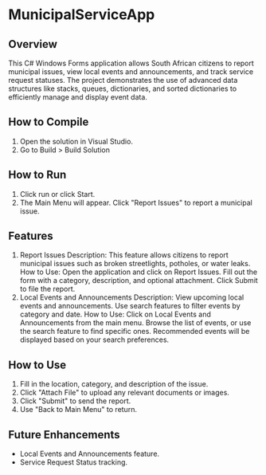 # MunicipalServiceApp

## Overview
This C# Windows Forms application allows South African citizens to report municipal issues, view local events and announcements, and track service request statuses. The project demonstrates the use of advanced data structures like stacks, queues, dictionaries, and sorted dictionaries to efficiently manage and display event data.

## How to Compile
1. Open the solution in Visual Studio.
2. Go to Build > Build Solution 

## How to Run
1. Click run or click Start.
2. The Main Menu will appear. Click "Report Issues" to report a municipal issue.

## Features
1. Report Issues
Description: This feature allows citizens to report municipal issues such as broken streetlights, potholes, or water leaks.
How to Use:
Open the application and click on Report Issues.
Fill out the form with a category, description, and optional attachment.
Click Submit to file the report.
2. Local Events and Announcements
Description: View upcoming local events and announcements. Use search features to filter events by category and date.
How to Use:
Click on Local Events and Announcements from the main menu.
Browse the list of events, or use the search feature to find specific ones.
Recommended events will be displayed based on your search preferences.

## How to Use
1. Fill in the location, category, and description of the issue.
2. Click "Attach File" to upload any relevant documents or images.
3. Click "Submit" to send the report.
4. Use "Back to Main Menu" to return.

## Future Enhancements
- Local Events and Announcements feature.
- Service Request Status tracking.
